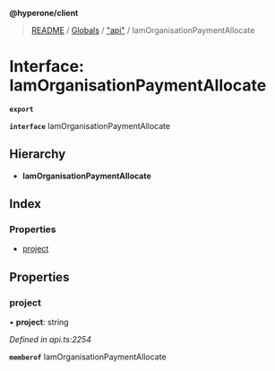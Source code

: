 **@hyperone/client**

> [README](../README.md) / [Globals](../globals.md) / ["api"](../modules/_api_.md) / IamOrganisationPaymentAllocate

# Interface: IamOrganisationPaymentAllocate

**`export`** 

**`interface`** IamOrganisationPaymentAllocate

## Hierarchy

* **IamOrganisationPaymentAllocate**

## Index

### Properties

* [project](_api_.iamorganisationpaymentallocate.md#project)

## Properties

### project

•  **project**: string

*Defined in api.ts:2254*

**`memberof`** IamOrganisationPaymentAllocate
